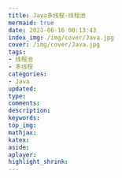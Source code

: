 ```yaml
---
title: Java多线程-线程池
mermaid: true
date: 2021-06-16 00:13:43
index_img: /img/cover/Java.jpg
cover: /img/cover/Java.jpg
tags:
- 线程池
- 多线程
categories:
- Java
updated:
type:
comments:
description:
keywords:
top_img:
mathjax:
katex:
aside:
aplayer:
highlight_shrink:
---
```

